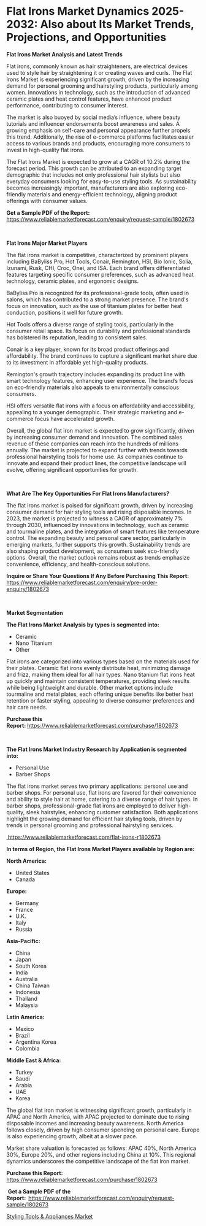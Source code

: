 <p><h1>Flat Irons Market Dynamics 2025-2032: Also about Its Market Trends, Projections, and Opportunities</h1></p><p><strong>Flat Irons Market Analysis and Latest Trends</strong></p>
<p><p>Flat irons, commonly known as hair straighteners, are electrical devices used to style hair by straightening it or creating waves and curls. The Flat Irons Market is experiencing significant growth, driven by the increasing demand for personal grooming and hairstyling products, particularly among women. Innovations in technology, such as the introduction of advanced ceramic plates and heat control features, have enhanced product performance, contributing to consumer interest.</p><p>The market is also buoyed by social media’s influence, where beauty tutorials and influencer endorsements boost awareness and sales. A growing emphasis on self-care and personal appearance further propels this trend. Additionally, the rise of e-commerce platforms facilitates easier access to various brands and products, encouraging more consumers to invest in high-quality flat irons.</p><p>The Flat Irons Market is expected to grow at a CAGR of 10.2% during the forecast period. This growth can be attributed to an expanding target demographic that includes not only professional hair stylists but also everyday consumers looking for easy-to-use styling tools. As sustainability becomes increasingly important, manufacturers are also exploring eco-friendly materials and energy-efficient technology, aligning product offerings with consumer values.</p></p>
<p><strong>Get a Sample PDF of the Report:&nbsp;</strong> <a href="https://www.reliablemarketforecast.com/enquiry/request-sample/1802673?utm_campaign=1141&utm_medium=2&utm_source=Github&utm_content=ia&utm_term=07022025&utm_id=flat-irons">https://www.reliablemarketforecast.com/enquiry/request-sample/1802673</a></p>
<p>&nbsp;</p>
<p><strong>Flat Irons Major Market Players</strong></p>
<p><p>The flat irons market is competitive, characterized by prominent players including BaByliss Pro, Hot Tools, Conair, Remington, HSI, Bio Ionic, Solia, Izunami, Rusk, CHI, Croc, Onei, and ISA. Each brand offers differentiated features targeting specific consumer preferences, such as advanced heat technology, ceramic plates, and ergonomic designs.</p><p>BaByliss Pro is recognized for its professional-grade tools, often used in salons, which has contributed to a strong market presence. The brand's focus on innovation, such as the use of titanium plates for better heat conduction, positions it well for future growth. </p><p>Hot Tools offers a diverse range of styling tools, particularly in the consumer retail space. Its focus on durability and professional standards has bolstered its reputation, leading to consistent sales. </p><p>Conair is a key player, known for its broad product offerings and affordability. The brand continues to capture a significant market share due to its investment in affordable yet high-quality products. </p><p>Remington's growth trajectory includes expanding its product line with smart technology features, enhancing user experience. The brand’s focus on eco-friendly materials also appeals to environmentally conscious consumers. </p><p>HSI offers versatile flat irons with a focus on affordability and accessibility, appealing to a younger demographic. Their strategic marketing and e-commerce focus have accelerated growth.</p><p>Overall, the global flat iron market is expected to grow significantly, driven by increasing consumer demand and innovation. The combined sales revenue of these companies can reach into the hundreds of millions annually. The market is projected to expand further with trends towards professional hairstyling tools for home use. As companies continue to innovate and expand their product lines, the competitive landscape will evolve, offering significant opportunities for growth.</p></p>
<p>&nbsp;</p>
<p><strong>What Are The Key Opportunities For Flat Irons Manufacturers?</strong></p>
<p><p>The flat irons market is poised for significant growth, driven by increasing consumer demand for hair styling tools and rising disposable incomes. In 2023, the market is projected to witness a CAGR of approximately 7% through 2030, influenced by innovations in technology, such as ceramic and tourmaline plates, and the integration of smart features like temperature control. The expanding beauty and personal care sector, particularly in emerging markets, further supports this growth. Sustainability trends are also shaping product development, as consumers seek eco-friendly options. Overall, the market outlook remains robust as trends emphasize convenience, efficiency, and health-conscious solutions.</p></p>
<p><strong>Inquire or Share Your Questions If Any Before Purchasing This Report:</strong> <a href="https://www.reliablemarketforecast.com/enquiry/pre-order-enquiry/1802673?utm_campaign=1141&utm_medium=2&utm_source=Github&utm_content=ia&utm_term=07022025&utm_id=flat-irons">https://www.reliablemarketforecast.com/enquiry/pre-order-enquiry/1802673</a></p>
<p>&nbsp;</p>
<p><strong>Market Segmentation</strong></p>
<p><strong>The Flat Irons Market Analysis by types is segmented into:</strong></p>
<p><ul><li>Ceramic</li><li>Nano Titanium</li><li>Other</li></ul></p>
<p><p>Flat irons are categorized into various types based on the materials used for their plates. Ceramic flat irons evenly distribute heat, minimizing damage and frizz, making them ideal for all hair types. Nano titanium flat irons heat up quickly and maintain consistent temperatures, providing sleek results while being lightweight and durable. Other market options include tourmaline and metal plates, each offering unique benefits like better heat retention or faster styling, appealing to diverse consumer preferences and hair care needs.</p></p>
<p><strong>Purchase this Report:&nbsp;</strong><a href="https://www.reliablemarketforecast.com/purchase/1802673?utm_campaign=1141&utm_medium=2&utm_source=Github&utm_content=ia&utm_term=07022025&utm_id=flat-irons">https://www.reliablemarketforecast.com/purchase/1802673</a></p>
<p>&nbsp;</p>
<p><strong>The Flat Irons Market Industry Research by Application is segmented into:</strong></p>
<p><ul><li>Personal Use</li><li>Barber Shops</li></ul></p>
<p><p>The flat irons market serves two primary applications: personal use and barber shops. For personal use, flat irons are favored for their convenience and ability to style hair at home, catering to a diverse range of hair types. In barber shops, professional-grade flat irons are employed to deliver high-quality, sleek hairstyles, enhancing customer satisfaction. Both applications highlight the growing demand for efficient hair styling tools, driven by trends in personal grooming and professional hairstyling services.</p></p>
<p><a href="https://www.reliablemarketforecast.com/flat-irons-r1802673?utm_campaign=1141&utm_medium=2&utm_source=Github&utm_content=ia&utm_term=07022025&utm_id=flat-irons">&nbsp;https://www.reliablemarketforecast.com/flat-irons-r1802673</a></p>
<p><strong>In terms of Region, the Flat Irons Market Players available by Region are:</strong></p>
<p>
    <p> <strong> North America: </strong>
        <ul>
            <li>United States</li>
            <li>Canada</li>
        </ul>
        </p> 
    <p> <strong> Europe: </strong>
        <ul>
            <li>Germany</li>
            <li>France</li>
            <li>U.K.</li>
            <li>Italy</li>
            <li>Russia</li>
        </ul>
        </p> 
    <p> <strong> Asia-Pacific: </strong>
        <ul>
            <li>China</li>
            <li>Japan</li>
            <li>South Korea</li>
            <li>India</li>
            <li>Australia</li>
            <li>China Taiwan</li>
            <li>Indonesia</li>
            <li>Thailand</li>
            <li>Malaysia</li>
        </ul>
        </p> 
    <p> <strong> Latin America: </strong>
        <ul>
            <li>Mexico</li>
            <li>Brazil</li>
            <li>Argentina Korea</li>
            <li>Colombia</li>
        </ul>
        </p> 
    <p> <strong> Middle East & Africa: </strong>
        <ul>
            <li>Turkey</li>
            <li>Saudi</li>
            <li>Arabia</li>
            <li>UAE</li>
            <li>Korea</li>
        </ul>
    </p>
    </p>
<p><p>The global flat iron market is witnessing significant growth, particularly in APAC and North America, with APAC projected to dominate due to rising disposable incomes and increasing beauty awareness. North America follows closely, driven by high consumer spending on personal care. Europe is also experiencing growth, albeit at a slower pace. </p><p>Market share valuation is forecasted as follows: APAC 40%, North America 30%, Europe 20%, and other regions including China at 10%. This regional dynamics underscores the competitive landscape of the flat iron market.</p></p>
<p><strong>Purchase this Report: </strong><a href="https://www.reliablemarketforecast.com/purchase/1802673?utm_campaign=1141&utm_medium=2&utm_source=Github&utm_content=ia&utm_term=07022025&utm_id=flat-irons">https://www.reliablemarketforecast.com/purchase/1802673</a></p>
<p>&nbsp;<strong>Get a Sample PDF of the Report:&nbsp;&nbsp;</strong><a href="https://www.reliablemarketforecast.com/enquiry/request-sample/1802673?utm_campaign=1141&utm_medium=2&utm_source=Github&utm_content=ia&utm_term=07022025&utm_id=flat-irons">https://www.reliablemarketforecast.com/enquiry/request-sample/1802673</a></p>
<p><strong></strong></p>
<p><p><a href="https://github.com/FassouRP/Market-Research-Report-List-7/blob/main/styling-tools-appliances-market.md?utm_campaign=1141&utm_medium=2&utm_source=Github&utm_content=ia&utm_term=07022025&utm_id=flat-irons">Styling Tools & Appliances Market</a></p></p>